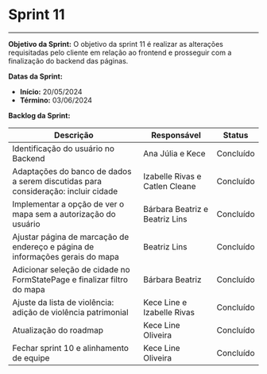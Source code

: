 # **Sprint 11**
<hr style="border: 0; height: 1px; background-color: #000000;">

**Objetivo da Sprint:**
O objetivo da sprint 11 é realizar as alterações requisitadas pelo cliente em relação ao frontend e prosseguir com a finalização do backend das páginas.

**Datas da Sprint:**

- **Início:** 20/05/2024
- **Término:** 03/06/2024

**Backlog da Sprint:**

| Descrição | Responsável | Status |
|------------|-------------|-----------------------|
| Identificação do usuário no Backend | Ana Júlia e Kece| Concluído |
| Adaptações do banco de dados a serem discutidas para consideração: incluir cidade | Izabelle Rivas e Catlen Cleane| Concluído |
| Implementar a opção de ver o mapa sem a autorização do usuário | Bárbara Beatriz e Beatriz Lins| Concluído |
| Ajustar página de marcação de endereço e página de informações gerais do mapa | Beatriz Lins | Concluído |
| Adicionar seleção de cidade no FormStatePage e finalizar filtro do mapa | Bárbara Beatriz | Concluído |
| Ajuste da lista de violência: adição de violência patrimonial| Kece Line e Izabelle Rivas | Concluído |
| Atualização do roadmap| Kece Line Oliveira| Concluído |
| Fechar sprint 10 e alinhamento de equipe| Kece Line Oliveira| Concluído |



